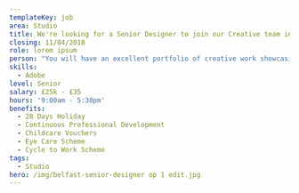 ```yaml
---
templateKey: job
area: Studio
title: We're looking for a Senior Designer to join our Creative team in Belfast.
closing: 11/04/2018
role: lorem ipsum
person: "You will have an excellent portfolio of creative work showcasing various skills including the highest levels of design, branding, typography, typesetting and strategic thinking. As well as having superb Mac skills in Adobe InDesign, Illustrator and Photoshop. You will be currently working and delivering in a fast-paced agency with tight deadlines. \r\n\nYou will be passionate about everything to do with Advertising and Design, as well as having excellent communication skills and experience of working with clients directly as well leading on design briefs, pitches and art directing photoshoots.\r\n\nDigital design experience would be an added feather in your cap and very much desirable but not essential. Your attention to detail will be second to none."
skills:
  - Adobe
level: Senior
salary: £25k - £35
hours: '9:00am - 5:30pm'
benefits:
  - 28 Days Holiday
  - Continuous Professional Development
  - Childcare Vouchers
  - Eye Care Scheme
  - Cycle to Work Scheme
tags:
  - Studio
hero: /img/belfast-senior-designer op 1 edit.jpg
---
```


